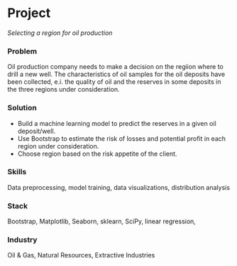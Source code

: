 # Project
*Selecting a region for oil production*

### Problem
Oil production company needs to make a decision on the regiion where to drill a new well. The characteristics of oil samples for the oil deposits have been collected, e.i. the quality of oil and the reserves in some deposits in the three regions under consideration. 

### Solution
- Build a machine learning model to predict the reserves in a given oil deposit/well. 
- Use Bootstrap to estimate the risk of losses and potential profit in each region under consideration.
- Choose region based on the risk appetite of the client.

### Skills
Data preprocessing, model training, data visualizations, distribution analysis  

### Stack
Bootstrap, Matplotlib, Seaborn, sklearn, SciPy, linear regression, 

### Industry
Oil & Gas, Natural Resources, Extractive Industries

